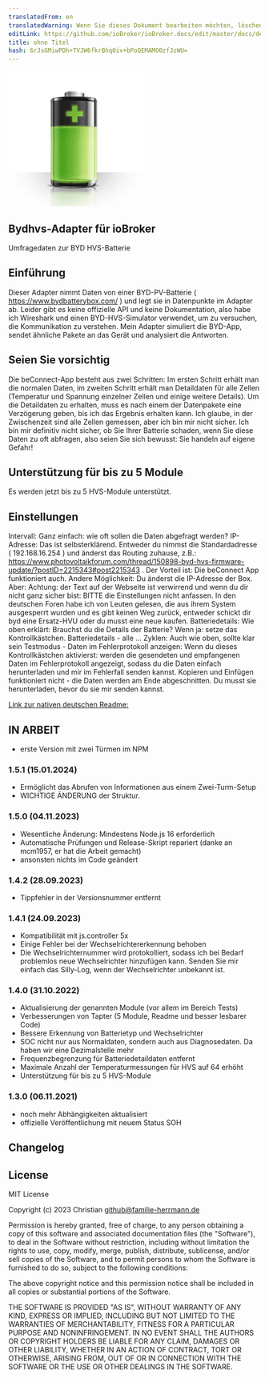 ```yaml
---
translatedFrom: en
translatedWarning: Wenn Sie dieses Dokument bearbeiten möchten, löschen Sie bitte das Feld "translationsFrom". Andernfalls wird dieses Dokument automatisch erneut übersetzt
editLink: https://github.com/ioBroker/ioBroker.docs/edit/master/docs/de/adapterref/iobroker.bydhvs/README.md
title: ohne Titel
hash: 6rJsGMiwPDh+TVJW6fkrBhq0iv+bPoQEMAMO0zfJzWU=
---
```

![Logo](../../../en/adapterref/iobroker.bydhvs/admin/bydhvs.png)

## Bydhvs-Adapter für ioBroker
Umfragedaten zur BYD HVS-Batterie

## Einführung
Dieser Adapter nimmt Daten von einer BYD-PV-Batterie ( https://www.bydbatterybox.com/ ) und legt sie in Datenpunkte im Adapter ab. Leider gibt es keine offizielle API und keine Dokumentation, also habe ich Wireshark und einen BYD-HVS-Simulator verwendet, um zu versuchen, die Kommunikation zu verstehen. Mein Adapter simuliert die BYD-App, sendet ähnliche Pakete an das Gerät und analysiert die Antworten.

## Seien Sie vorsichtig
Die beConnect-App besteht aus zwei Schritten: Im ersten Schritt erhält man die normalen Daten, im zweiten Schritt erhält man Detaildaten für alle Zellen (Temperatur und Spannung einzelner Zellen und einige weitere Details). Um die Detaildaten zu erhalten, muss es nach einem der Datenpakete eine Verzögerung geben, bis ich das Ergebnis erhalten kann. Ich glaube, in der Zwischenzeit sind alle Zellen gemessen, aber ich bin mir nicht sicher. Ich bin mir definitiv nicht sicher, ob Sie Ihrer Batterie schaden, wenn Sie diese Daten zu oft abfragen, also seien Sie sich bewusst: Sie handeln auf eigene Gefahr!

## Unterstützung für bis zu 5 Module
Es werden jetzt bis zu 5 HVS-Module unterstützt.

## Einstellungen
Intervall: Ganz einfach: wie oft sollen die Daten abgefragt werden? IP-Adresse: Das ist selbsterklärend. Entweder du nimmst die Standardadresse ( 192.168.16.254 ) und änderst das Routing zuhause, z.B.: https://www.photovoltaikforum.com/thread/150898-byd-hvs-firmware-update/?postID=2215343#post2215343 . Der Vorteil ist: Die beConnect App funktioniert auch. Andere Möglichkeit: Du änderst die IP-Adresse der Box. Aber: Achtung: der Text auf der Webseite ist verwirrend und wenn du dir nicht ganz sicher bist: BITTE die Einstellungen nicht anfassen. In den deutschen Foren habe ich von Leuten gelesen, die aus ihrem System ausgesperrt wurden und es gibt keinen Weg zurück, entweder schickt dir byd eine Ersatz-HVU oder du musst eine neue kaufen.
Batteriedetails: Wie oben erklärt: Brauchst du die Details der Batterie? Wenn ja: setze das Kontrollkästchen.
Batteriedetails - alle ... Zyklen: Auch wie oben, sollte klar sein Testmodus - Daten im Fehlerprotokoll anzeigen: Wenn du dieses Kontrollkästchen aktivierst: werden die gesendeten und empfangenen Daten im Fehlerprotokoll angezeigt, sodass du die Daten einfach herunterladen und mir im Fehlerfall senden kannst.
Kopieren und Einfügen funktioniert nicht - die Daten werden am Ende abgeschnitten. Du musst sie herunterladen, bevor du sie mir senden kannst.

[Link zur nativen deutschen Readme:](README-German.md)

## **IN ARBEIT**
* erste Version mit zwei Türmen im NPM

### 1.5.1 (15.01.2024)
* Ermöglicht das Abrufen von Informationen aus einem Zwei-Turm-Setup
* WICHTIGE ÄNDERUNG der Struktur.

### 1.5.0 (04.11.2023)
* Wesentliche Änderung: Mindestens Node.js 16 erforderlich
* Automatische Prüfungen und Release-Skript repariert (danke an mcm1957, er hat die Arbeit gemacht)
* ansonsten nichts im Code geändert

### 1.4.2 (28.09.2023)
* Tippfehler in der Versionsnummer entfernt

### 1.4.1 (24.09.2023)
* Kompatibilität mit js.controller 5x
* Einige Fehler bei der Wechselrichtererkennung behoben
* Die Wechselrichternummer wird protokolliert, sodass ich bei Bedarf problemlos neue Wechselrichter hinzufügen kann. Senden Sie mir einfach das Silly-Log, wenn der Wechselrichter unbekannt ist.

### 1.4.0 (31.10.2022)
* Aktualisierung der genannten Module (vor allem im Bereich Tests)
* Verbesserungen von Tapter (5 Module, Readme und besser lesbarer Code)
* Bessere Erkennung von Batterietyp und Wechselrichter
* SOC nicht nur aus Normaldaten, sondern auch aus Diagnosedaten. Da haben wir eine Dezimalstelle mehr
* Frequenzbegrenzung für Batteriedetaildaten entfernt
* Maximale Anzahl der Temperaturmessungen für HVS auf 64 erhöht
* Unterstützung für bis zu 5 HVS-Module

### 1.3.0 (06.11.2021)
* noch mehr Abhängigkeiten aktualisiert
* offizielle Veröffentlichung mit neuem Status SOH

###

## Changelog
<!--
	Placeholder for the next version (at the beginning of the line):
	### __WORK IN PROGRESS__
-->

## License
MIT License

Copyright (c) 2023 Christian <github@familie-herrmann.de>

Permission is hereby granted, free of charge, to any person obtaining a copy
of this software and associated documentation files (the "Software"), to deal
in the Software without restriction, including without limitation the rights
to use, copy, modify, merge, publish, distribute, sublicense, and/or sell
copies of the Software, and to permit persons to whom the Software is
furnished to do so, subject to the following conditions:

The above copyright notice and this permission notice shall be included in all
copies or substantial portions of the Software.

THE SOFTWARE IS PROVIDED "AS IS", WITHOUT WARRANTY OF ANY KIND, EXPRESS OR
IMPLIED, INCLUDING BUT NOT LIMITED TO THE WARRANTIES OF MERCHANTABILITY,
FITNESS FOR A PARTICULAR PURPOSE AND NONINFRINGEMENT. IN NO EVENT SHALL THE
AUTHORS OR COPYRIGHT HOLDERS BE LIABLE FOR ANY CLAIM, DAMAGES OR OTHER
LIABILITY, WHETHER IN AN ACTION OF CONTRACT, TORT OR OTHERWISE, ARISING FROM,
OUT OF OR IN CONNECTION WITH THE SOFTWARE OR THE USE OR OTHER DEALINGS IN THE
SOFTWARE.